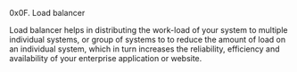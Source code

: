 0x0F. Load balancer

Load balancer  helps in distributing  the work-load of your system to multiple individual systems, or group of systems to to reduce the amount of load on an individual system, which in turn increases the reliability, efficiency and availability of your enterprise application or website.
